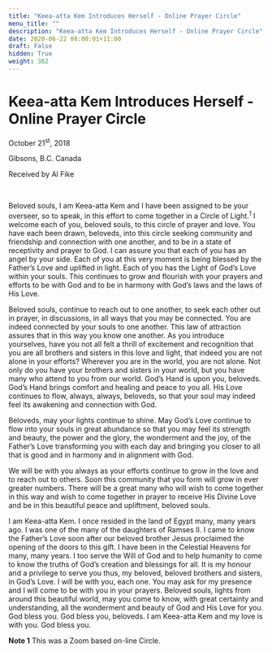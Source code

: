 ```yaml
---
title: "Keea-atta Kem Introduces Herself - Online Prayer Circle"
menu_title: ""
description: "Keea-atta Kem Introduces Herself - Online Prayer Circle"
date: 2020-06-22 08:00:01+11:00
draft: False
hidden: True
weight: 362
---
```

# Keea-atta Kem Introduces Herself - Online Prayer Circle

October 21<sup>st</sup>, 2018

Gibsons, B.C. Canada

Received by Al Fike

 

Beloved souls, I am Keea-atta Kem and I have been assigned to be your overseer, so to speak, in this effort to come together in a Circle of Light.<sup>1</sup> I welcome each of you, beloved souls, to this circle of prayer and love. You have each been drawn, beloveds, into this circle seeking community and friendship and connection with one another, and to be in a state of receptivity and prayer to God. I can assure you that each of you has an angel by your side. Each of you at this very moment is being blessed by the Father’s Love and uplifted in light. Each of you has the Light of God’s Love within your souls. This continues to grow and flourish with your prayers and efforts to be with God and to be in harmony with God’s laws and the laws of His Love. 

Beloved souls, continue to reach out to one another, to seek each other out in prayer, in discussions, in all ways that you may be connected. You are indeed connected by your souls to one another. This law of attraction assures that in this way you know one another. As you introduce yourselves, have you not all felt a thrill of excitement and recognition that you are all brothers and sisters in this love and light, that indeed you are not alone in your efforts? Wherever you are in the world, you are not alone. Not only do you have your brothers and sisters in your world, but you have many who attend to you from our world. God’s Hand is upon you, beloveds. God’s Hand brings comfort and healing and peace to you all. His Love continues to flow, always, always, beloveds, so that your soul may indeed feel its awakening and connection with God. 

Beloveds, may your lights continue to shine. May God’s Love continue to flow into your souls in great abundance so that you may feel its strength and beauty, the power and the glory, the wonderment and the joy, of the Father’s Love transforming you with each day and bringing you closer to all that is good and in harmony and in alignment with God. 
 
We will be with you always as your efforts continue to grow in the love and to reach out to others. Soon this community that you form will grow in ever greater numbers. There will be a great many who will wish to come together in this way and wish to come together in prayer to receive His Divine Love and be in this beautiful peace and upliftment, beloved souls. 

I am Keea-atta Kem. I once resided in the land of Egypt many, many years ago. I was one of the many of the daughters of Ramses II. I came to know the Father’s Love soon after our beloved brother Jesus proclaimed the opening of the doors to this gift. I have been in the Celestial Heavens for many, many years. I too serve the Will of God and to help humanity to come to know the truths of God’s creation and blessings for all. It is my honour and a privilege to serve you thus, my beloved, beloved brothers and sisters, in God’s Love. I will be with you, each one.  You may ask for my presence and I will come to be with you in your prayers. Beloved souls, lights from around this beautiful world, may you come to know, with great certainty and understanding, all the wonderment and beauty of God and His Love for you.
God bless you. God bless you, beloveds. I am Keea-atta Kem and my love is with you. God bless you. 

**Note 1** This was a Zoom based on-line Circle.
  
